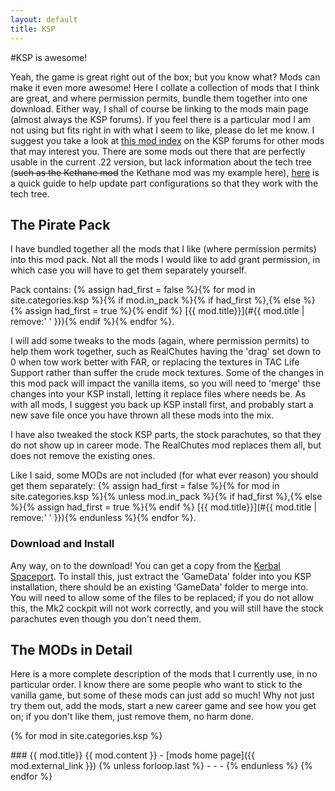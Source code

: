 ```yaml
---
layout: default
title: KSP
---
```




#KSP is awesome!

Yeah, the game is great right out of the box; but you know what? 
Mods can make it even more awesome!
Here I collate a collection of mods that I think are great, and where permission permits, bundle them together into one download. 
Either way, I shall of course be linking to the mods main page (almost always the KSP forums).
If you feel there is a particular mod I am not using but fits right in with what I seem to like, please do let me know.
I suggest you take a look at [this mod index](http://forum.kerbalspaceprogram.com/threads/55401-Community-Mods-and-Plugins-Library) on the KSP forums for other mods that may interest you.
There are some mods out there that are perfectly usable in the current .22 version, but lack information about the tech tree (<del>such as the Kethane mod</del> the Kethane mod was my example here), [here](http://en.reddit.com/r/KerbalSpaceProgram/comments/1om2i8/how_to_integrate_mods_into_career_mode/) is a quick guide to help update part configurations so that they work with the tech tree.

## The Pirate Pack

I have bundled together all the mods that I like (where permission permits) into this mod pack. 
Not all the mods I would like to add grant permission, in which case you will have to get them separately yourself.

Pack contains:
{% assign had_first = false %}{% for mod in site.categories.ksp %}{% if mod.in_pack %}{% if had_first %},{% else %}{% assign had_first = true %}{% endif %} [{{ mod.title}}](#{{ mod.title | remove:' ' }}){% endif %}{% endfor %}.

I will add some tweaks to the mods (again, where permission permits) to help them work together, such as RealChutes having the 'drag' set down to 0 when tow work better with FAR, or replacing the textures in TAC Life Support rather than suffer the crude mock textures. 
Some of the changes in this mod pack will impact the vanilla items, so you will need to 'merge' thse changes into your KSP install, letting it replace files where needs be. 
As with all mods, I suggest you back up KSP install first, and probably start a new save file once you have thrown all these mods into the mix.

I have also tweaked the stock KSP parts, the stock parachutes, so that they do not show up in career mode. 
The RealChutes mod replaces them all, but does not remove the existing ones.

Like I said, some MODs  are not included (for what ever reason) you should get them separately: 
{% assign had_first = false %}{% for mod in site.categories.ksp %}{% unless mod.in_pack %}{% if had_first %},{% else %}{% assign had_first = true %}{% endif %} [{{ mod.title}}](#{{ mod.title | remove:' ' }}){% endunless %}{% endfor %}.

### Download and Install

Any way, on to the download! 
You can get a copy from the [Kerbal Spaceport](http://kerbalspaceport.com/thepiratepack/). 
To install this, just extract the 'GameData' folder into you KSP installation, there should be an existing 'GameData' folder to merge into.
You will need to allow some of the files to be replaced; 
if you do not allow this, the Mk2 cockpit will not work correctly, and you will still have the stock parachutes even though you don't need them.

## The MODs in Detail

Here is a more complete description of the mods that I currently use, in no particular order. 
I know there are some people who want to stick to the vanilla game, but some of these mods can just add so much! 
Why not just try them out, add the mods, start a new career game and see how you get on; 
if you don't like them, just remove them, no harm done.

{% for mod in site.categories.ksp %}

<a name="{{ mod.title | remove:' ' }}">
</a>
### {{ mod.title}}
{{ mod.content }}
 - [mods home page]({{ mod.external_link }})
{% unless forloop.last %}
- - -
{% endunless %}
{% endfor %}
